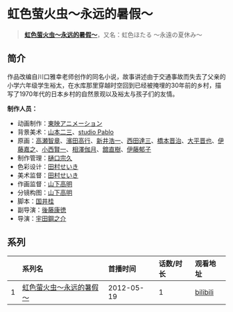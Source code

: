 # 虹色萤火虫～永远的暑假～


> <u>**[虹色萤火虫～永远的暑假～](https://bgm.tv/subject/33068)**</u>，又名：虹色ほたる ～永遠の夏休み～

## 简介

作品改编自川口雅幸老师创作的同名小说，故事讲述由于交通事故而失去了父亲的小学六年级学生裕太，在水库那里穿越时空回到已经被掩埋的30年前的乡村，描写了1970年代的日本乡村的自然景观以及裕太与孩子们的友情。

**制作人员：**
- 动画制作：[東映アニメーション](https://bgm.tv/person/3045)
- 背景美术：[山本二三](https://bgm.tv/person/3471)、[studio Pablo](https://bgm.tv/person/18582)
- 原画：[高瀬智章](https://bgm.tv/person/12641)、[濱田高行](https://bgm.tv/person/11791)、[新井浩一](https://bgm.tv/person/4)、[西田達三](https://bgm.tv/person/12595)、[橋本晋治](https://bgm.tv/person/11390)、[大平晋也](https://bgm.tv/person/11178)、[伊藤嘉之](https://bgm.tv/person/1428)、[小西賢一](https://bgm.tv/person/2176)、[相澤伽月](https://bgm.tv/person/731)、[舘直樹](https://bgm.tv/person/6025)、[伊藤郁子](https://bgm.tv/person/458)
- 制作管理：[樋口宗久](https://bgm.tv/person/37013)
- 色彩设计：[田村せいき](https://bgm.tv/person/6772)
- 美术监督：[田村せいき](https://bgm.tv/person/6772)
- 作画监督：[山下高明](https://bgm.tv/person/2648)
- 分镜构图：[山下高明](https://bgm.tv/person/2648)
- 脚本：[国井桂](https://bgm.tv/person/15398)
- 副导演：[後藤康徳](https://bgm.tv/person/26606)
- 导演：[宇田鋼之介](https://bgm.tv/person/291)



## 系列

|     |   系列名   |   首播时间  | 话数/时长  | 观看地址 |
|:---  |:------    |:----      |:---       |:---  |
| 1 |[虹色萤火虫～永远的暑假～](https://bgm.tv/subject/33068)| 2012-05-19 | 1 | [bilibili](https://www.bilibili.com/bangumi/play/ss4540)  |



